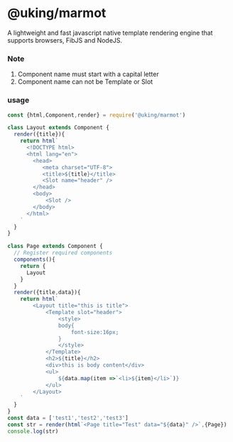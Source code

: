 # @uking/marmot

A lightweight and fast javascript native template rendering engine that supports browsers, FibJS and NodeJS.

### Note

1. Component name must start with a capital letter
2. Component name can not be Template or Slot

### usage



```javascript
const {html,Component,render} = require('@uking/marmot')

class Layout extends Component {
  render({title}){
    return html`
      <!DOCTYPE html>
      <html lang="en">
        <head>
           <meta charset="UTF-8">
           <title>${title}</title>
           <Slot name="header" />
        </head>
        <body>
        	<Slot />
        </body>
      </html>
    `
  }
}

class Page extends Component {
  // Register required components
  components(){
    return {
      Layout
    }
  }
  render({title,data}){
    return html`
    	<Layout title="this is title">
    		<Template slot="header">
    			<style>
    			body{
    				font-size:16px;
    			}
    			</style>
    		</Template>
    		<h2>${title}</h2>
    		<div>this is body content</div>
            <ul>
                ${data.map(item =>`<li>${item}</li>`)}
            </ul>
    	</Layout>
    `
  }
}
const data = ['test1','test2','test3']
const str = render(html`<Page title="Test" data="${data}" />`,{Page})
console.log(str)
```







